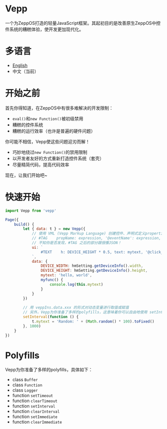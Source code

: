 # Vepp
一个为ZeppOS打造的轻量JavaScript框架。其起初目的是改善原生ZeppOS中控件系统的糟糕体验，使开发更加现代化。

# 多语言
- [English](https://github.com/jwhgzs/vepp/blob/master/README.md)
- 中文（当前）

# 开始之前
首先你得知道，在ZeppOS中有很多难解决的开发限制：

- `eval()`和`new Function()`被初级禁用
- 糟糕的控件系统
- 糟糕的运行效率（也许是普遍的硬件问题）

你可能不相信，Vepp使这些问题迎刃而解！

- 巧妙地绕过`new Function()`的禁用限制
- 以开发者友好的方式重新打造控件系统（套壳）
- 尽量精简代码，提高代码效率

现在，让我们开始吧~

# 快速开始
```javascript
import Vepp from 'vepp'

Page({
    build() {
        let { data: t } = new Vepp({
            // 使用 VML (Vepp Markup Language) 创建控件、声明式定义properties和events，形式如下：
            // #TAG    propName: expression, '@eventName': expression, ...
            // 不知你是否发现，#TAG 之后的部分跟很像JSON！
            ui: `
                #TEXT    h: DEVICE_HEIGHT * 0.5, text: mytext, '@click_up': myfunc
            `,
            data: {
                DEVICE_WIDTH: hmSetting.getDeviceInfo().width,
                DEVICE_HEIGHT: hmSetting.getDeviceInfo().height,
                mytext: 'hello, world',
                myfunc() {
                    console.log(this.mytext)
                }
            }
        })
        
        // 用 veppIns.data.xxx 的形式对动态变量进行取值或赋值
        // 另外，Vepp为你准备了多样的polyfills，这意味着你可以自由地使用 setInterval() 等等！请参见下文获取详细信息
        setInterval(function () {
            t.mytext = 'Random: ' + (Math.random() * 100).toFixed()
        }, 1000)
    }
})
```

# Polyfills
Vepp为你准备了多样的polyfills，具体如下：

- class `Buffer`
- class `Function`
- class `Logger`
- function `setTimeout`
- function `clearTimeout`
- function `setInterval`
- function `clearInterval`
- function `setImmediate`
- function `clearImmediate`